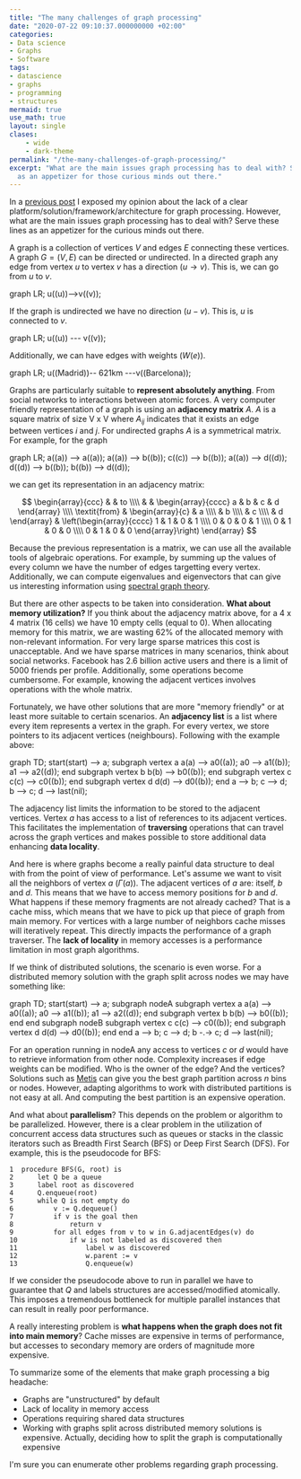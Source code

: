 ```yaml
---
title: "The many challenges of graph processing"
date: "2020-07-22 09:10:37.000000000 +02:00"
categories:
- Data science
- Graphs
- Software
tags:
- datascience
- graphs
- programming
- structures
mermaid: true
use_math: true
layout: single
clases:
    - wide
    - dark-theme
permalink: "/the-many-challenges-of-graph-processing/"
excerpt: "What are the main issues graph processing has to deal with? Serve these lines
  as an appetizer for those curious minds out there."
---
```

In a [previous post](https://jmtirado.net/graph-processing-a-problem-with-no-clear-victor/) I exposed my opinion about the lack of a clear platform/solution/framework/architecture for graph processing. However, what are the main issues graph processing has to deal with? Serve these lines as an appetizer for the curious minds out there.

A graph is a collection of vertices $V$ and edges $E$ connecting these vertices. A graph $G=(V,E)$ can be directed or undirected. In a directed graph any edge from vertex $u$ to vertex $v$ has a direction ($u {\rightarrow} v$). This is, we can go from $u$ to $v$.

<div class="mermaid">
graph LR;
   u((u))-->v((v));
</div>

If the graph is undirected we have no direction ($u {-} v$). This is, $u$ is connected to $v$.

<div class="mermaid">
graph LR;
   u((u)) --- v((v));
</div>

Additionally, we can have edges with weights ($W(e)$).

<div class="mermaid">
graph LR;
   u((Madrid))-- 621km ---v((Barcelona));
</div>

Graphs are particularly suitable to **represent absolutely anything**. From social networks to interactions between atomic forces. A very computer friendly representation of a graph is using an **adjacency matrix** $A$. $A$ is a square matrix of size V x V where $A_{ij}$ indicates that it exists an edge between vertices $i$ and $j$. For undirected graphs $A$ is a symmetrical matrix. For example, for the graph

<div class="mermaid">
graph LR;
    a((a)) --> a((a));
    a((a)) --> b((b));
	c((c)) --> b((b));
	a((a)) --> d((d));
	d((d)) --> b((b));
	b((b)) --> d((d));
</div>

we can get its representation in an adjacency matrix:

$$
\begin{array}{ccc}
 & & to \\\\ 
 & & \begin{array}{cccc} a & b & c & d \end{array} \\\\
\textit{from} & \begin{array}{c} & a \\\\ & b \\\\ & c \\\\ & d \end{array} &
  \left(\begin{array}{cccc} 
1 & 1 & 0 & 1 \\\\
0 & 0 & 0 & 1 \\\\
0 & 1 & 0 & 0 \\\\
0 & 1 & 0 & 0
  \end{array}\right)
\end{array} $$

Because the previous representation is a matrix, we can use all the available tools of algebraic operations. For example, by summing up the values of every column we have the number of edges targetting every vertex. Additionally, we can compute eigenvalues and eigenvectors that can give us interesting information  using [spectral graph theory](https://en.wikipedia.org/wiki/Spectral_graph_theory "spectral graph theory").

But there are other aspects to be taken into consideration. **What about memory utilization?** If you think about the adjacency matrix above, for a 4 x 4 matrix (16 cells) we have 10 empty cells (equal to 0). When allocating memory for this matrix, we are wasting 62% of the allocated memory with non-relevant information. For very large sparse matrices this cost is unacceptable. And we have sparse matrices in many scenarios, think about social networks. Facebook has 2.6 billion active users and there is a limit of 5000 friends per profile. Additionally, some operations become cumbersome. For example, knowing the adjacent vertices involves operations with the whole matrix.

Fortunately, we have other solutions that are more "memory friendly" or at least more suitable to certain scenarios. An **adjacency list** is a list where every item represents a vertex in the graph. For every vertex, we store pointers to its adjacent vertices (neighbours). Following with the example above:

<div class="mermaid">
graph TD;
   start(start) --> a;
	subgraph vertex a
    a(a) --> a0((a)); a0 --> a1((b)); a1 --> a2((d));
	end
	subgraph vertex b
	b(b) --> b0((b));
	end
	subgraph vertex c
	c(c) --> c0((b));
	end
	subgraph vertex d
	d(d) --> d0((b));
	end
    a --> b;
	c --> d;
	b --> c;
	d --> last(nil);
</div>

The adjacency list limits the information to be stored to the adjacent vertices. Vertex $a$ has access to a list of references to its adjacent vertices. This facilitates the implementation of **traversing** operations that can travel across the graph vertices and makes possible to store additional data enhancing **data locality**.

And here is where graphs become a really painful data structure to deal with from the point of view of performance. Let's assume we want to visit all the neighbors of vertex $a$ ($\Gamma(a)$). The adjacent vertices of $a$ are: itself, $b$ and $d$. This means that we have to access memory positions for $b$ and $d$. What happens if these memory fragments are not already cached? That is a cache miss, which means that we have to pick up that piece of graph from main memory. For vertices with a large number of neighbors cache misses will iteratively repeat. This directly impacts the performance of a graph traverser. The **lack of locality** in memory accesses is a performance limitation in most graph algorithms.

If we think of distributed solutions, the scenario is even worse. For a distributed memory solution with the graph split across nodes we may have something like:

<div class="mermaid">
graph TD;
   start(start) --> a;
   subgraph nodeA
	subgraph vertex a
    a(a) --> a0((a)); a0 --> a1((b)); a1 --> a2((d));
	end
	subgraph vertex b
	b(b) --> b0((b));
	end
	end
	subgraph nodeB
	subgraph vertex c
	c(c) --> c0((b));
	end
	subgraph vertex d
	d(d) --> d0((b));
	end
	end
    a --> b;
	c --> d;
	b -.-> c;
	d --> last(nil);
</div>

For an operation running in nodeA any access to vertices $c$ or $d$ would have to retrieve information from other node. Complexity increases if edge weights can be modified. Who is the owner of the edge? And the vertices? Solutions such as [Metis](http://glaros.dtc.umn.edu/gkhome/metis/metis/overview) can give you the best graph partition across $n$ bins or nodes. However, adapting algorithms to work with distributed partitions is not easy at all. And computing the best partition is an expensive operation.

And what about **parallelism**? This depends on the problem or algorithm to be parallelized. However, there is a clear problem in the utilization of concurrent access data structures such as queues or stacks in the classic iterators such as Breadth First Search (BFS) or Deep First Search (DFS). For example, this is the pseudocode for BFS:

```pseudocode
1  procedure BFS(G, root) is
2      let Q be a queue
3      label root as discovered
4      Q.enqueue(root)
5      while Q is not empty do
6          v := Q.dequeue()
7          if v is the goal then
8              return v
9          for all edges from v to w in G.adjacentEdges(v) do
10             if w is not labeled as discovered then
11                 label w as discovered
12                 w.parent := v
13                 Q.enqueue(w)
```

If we consider the pseudocode above to run in parallel we have to guarantee that $Q$ and labels structures are accessed/modified atomically. This imposes a tremendous bottleneck for multiple parallel instances that can result in really poor performance.

A really interesting problem is **what happens when the graph does not fit into main memory**? Cache misses are expensive in terms of performance, but accesses to secondary memory are orders of magnitude more expensive.

To summarize some of the elements that make graph processing a big headache:
- Graphs are "unstructured" by default
- Lack of locality in memory access
- Operations requiring shared data structures
- Working with graphs split across distributed memory solutions is expensive. Actually, deciding how to split the graph is computationally expensive

I'm sure you can enumerate other problems regarding graph processing.
